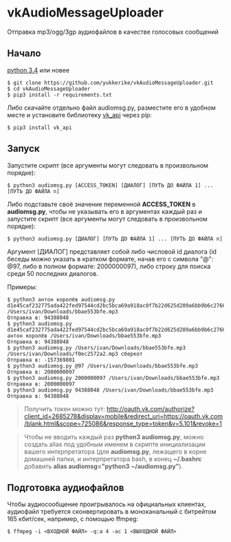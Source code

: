 # vkAudioMessageUploader
Отправка mp3/ogg/3gp аудиофайлов в качестве голосовых сообщений


## Начало

[python 3.4](https://python.org/) или новее

    $ git clone https://github.com/yukkerike/vkAudioMessageUploader.git
    $ cd vkAudioMessageUploader
    $ pip3 install -r requirements.txt

Либо скачайте отдельно файл audiomsg.py, разместите его в удобном месте и установите библиотеку [vk_api](https://github.com/python273/vk_api) через pip: 

    $ pip3 install vk_api

## Запуск

Запустите скрипт (все аргументы могут следовать в произвольном порядке):

    $ python3 audiomsg.py [ACCESS_TOKEN] [ДИАЛОГ] [ПУТЬ ДО ФАЙЛА 1] ... [ПУТЬ ДО ФАЙЛА n]

Либо подставьте своё значение переменной __ACCESS_TOKEN__ в __audiomsg.py__, чтобы не указывать его в аргументах каждый раз и запустите скрипт  (все аргументы могут следовать в произвольном порядке):

    $ python3 audiomsg.py [ДИАЛОГ] [ПУТЬ ДО ФАЙЛА 1] ... [ПУТЬ ДО ФАЙЛА n]


Аргумент [ДИАЛОГ] представляет собой либо числовой id диалога (id беседы можно указать в кратком формате, начав его с символа "@": @97, либо в полном формате: 2000000097), либо строку для поиска среди 50 последних диалогов.

Примеры:

    $ python3 антон королёв audiomsg.py d1e45caf232775ada422fed97544cd2bc5bca69a918ac0f7b22d625d209a6bb9b6c2760767865111c3ed4  /Users/ivan/Downloads/bbae553bfe.mp3 
    Отправка в: 94388048
    $ python3 audiomsg.py d1e45caf232775ada422fed97544cd2bc5bca69a918ac0f7b22d625d209a6bb9b6c2760767865111c3ed4 антон королёв /Users/ivan/Downloads/bbae553bfe.mp3
    Отправка в: 94388048
    $ python3 audiomsg.py /Users/ivan/Downloads/bbae553bfe.mp3 /Users/ivan/Downloads/f0ec2572a2.mp3 сберкот
    Отправка в: -157369801
    $ python3 audiomsg.py @97 /Users/ivan/Downloads/bbae553bfe.mp3
    Отправка в: 2000000097
    $ python3 audiomsg.py 2000000097 /Users/ivan/Downloads/bbae553bfe.mp3
    Отправка в: 2000000097
    $ python3 audiomsg.py 94388048 /Users/ivan/Downloads/bbae553bfe.mp3
    Отправка в: 94388048

> Получить токен можно тут: <http://oauth.vk.com/authorize?client_id=2685278&display=mobile&redirect_uri=https://oauth.vk.com/blank.html&scope=725086&response_type=token&v=5.101&revoke=1>

> Чтобы не вводить каждый раз __python3 audiomsg.py__, можно создать alias под удобным именем в скрипте инициализации вашего интерпретатора (для __audiomsg.py__, лежащего в корне домашней папки, и интерпретатора bash, в конец __~/.bashrc__ добавить __alias audiomsg="python3 ~/audiomsg.py"__).

## Подготовка аудиофайлов

Чтобы аудиосообщение проигрывалось на официальных клиентах, аудиофайл требуется сконвертировать в моноканальный с битрейтом 165 кбит/сек, например, с помощью ffmpeg:

    $ ffmpeg -i <ВХОДНОЙ ФАЙЛ> -q:a 4 -ac 1 <ВЫХОДНОЙ ФАЙЛ>
